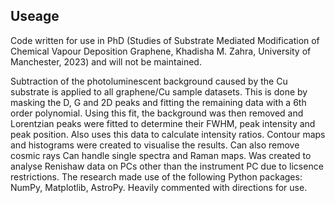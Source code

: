 ## Useage
Code written for use in PhD (Studies of Substrate Mediated Modification of Chemical Vapour Deposition Graphene, Khadisha M. Zahra, University of Manchester, 2023) and will not be maintained. 

Subtraction of the photoluminescent background caused by the Cu substrate is applied to all graphene/Cu sample datasets. 
This is done by masking the D, G and 2D peaks and fitting the remaining data with a 6th order polynomial. 
Using this fit, the background was then removed and Lorentzian peaks were fitted to determine their FWHM, peak intensity and peak position. 
Also uses this data to calculate intensity ratios. 
Contour maps and histograms were created to visualise the results.
Can also remove cosmic rays
Can handle single spectra and Raman maps.
Was created to analyse Renishaw data on PCs other than the instrument PC due to licsence restrictions. 
The research made use of the following Python packages: NumPy, Matplotlib, AstroPy.
Heavily commented with directions for use. 
